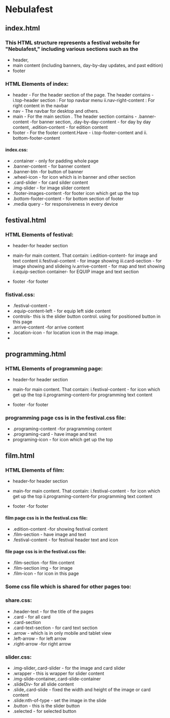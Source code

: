 # Nebulafest


## index.html

### This HTML structure represents a festival website for "Nebulafest," including various sections such as the 
- header, 
- main content (including banners,  day-by-day updates, and past edition)
- footer
### HTML Elements of index:
- header - For the header section of the page. The header contains -
         i.top-header section : For top navbar menu
         ii.nav-right-content : For right content in the navbar
- nav    - The navbar for desktop and others.
- main   - For the main section . The header section contains -
          .banner-content -for banner section,
          .day-by-day-content - for day by day content,
          .edition-content - for edition content
- footer - For the footer content.Have - i.top-footer-content and 
              ii. bottom-footer-content

 #### index.css:
  - .container - only for padding whole page 
  - .banner-content - for banner content
  - .banner-btn -for button of banner
  - .wheel-icon - for icon which is in banner and other section
  - .card-slider - for card silder content
  - .img-slider - for image slider content
  - .footer-images-content -for footer icon which get up  the top
  - .bottom-footer-content - for bottom section of footer
  - .media query  - for responsiveness in every device


  ## festival.html

  ### HTML Elements of festival:
  - header-for header section
  - main-for main content. That contain:
      i.edition-content- for image and text content 
      ii.festival-content - for image showing
      iii.card-section - for image showing and slideing
      iv.arrive-content - for map and text showing
     ii.equip-section container- for EQUIP image and text section
      
  - footer -for footer 

 ### fistival.css:
   - .festival-content - 
   - .equip-content-left - for equip left side content
   - controls- this is the slider button control. using for positioned button in this page
   - .arrive-content -for arrive content
   - .location-icon - for location icon in the map image.
   - 

  ## programming.html

  ### HTML Elements of programming page:
  - header-for header section
  - main-for main content. That contain:
      i.festival-content - for icon which  get up  the top
     ii.programing-content-for  programming text content
      
  - footer -for footer 

 ### programming page css is in the festival.css file:
   - .programing-content -for pragramming content 
   - .programing-card - have image and text
   - programing-icon - for icon  which get up  the top


  ## film.html

  ### HTML Elements of film:
  - header-for header section
  - main-for main content. That contain:
      i.festival-content - for icon which  get up  the top
     ii.programing-content-for  programming text content
      
  - footer -for footer 

 #### film page css is in the festival.css file:
   - .edition-content -for showing festival content 
   - .film-section - have image and text
   - .festival-content - for festival  header text and icon

#### file page css is in the festival.css file:
   - .film-section -for film content 
   - .film-section img - for image 
   - .film-icon - for icon in this page


###  Some css file which is shared for other pages too:

### share.css:
- .header-text - for the title of the pages
- .card - for all card 
- .card-section 
- .card-text-section - for card text section
- .arrow - which is in only mobile and tablet view
- .left-arrow - for left arrow 
- .right-arrow -for right arrow

### slider.css:
- .img-slider,.card-slider - for the image and card slider
- .wrapper - this is wrapper for slider content 
- .img-slide-container,.card-slide-container
- .slideDiv- for all slide content
- .slide,.card-slide - fixed the width and height of the image or card content
- .slide:nth-of-type - set the image in the slide
- .button - this is the slider button
- .selected - for  selected button 
